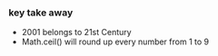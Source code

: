 ### key take away

- 2001 belongs to 21st Century
- Math.ceil() will round up every number from 1 to 9
